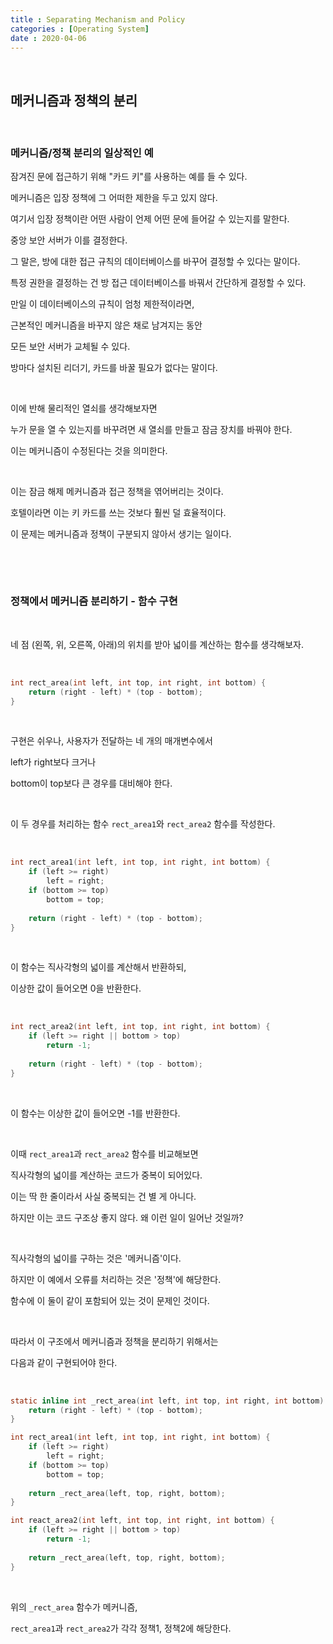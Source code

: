 ```yaml
---
title : Separating Mechanism and Policy
categories : [Operating System]
date : 2020-04-06
---
```


&nbsp;

## 메커니즘과 정책의 분리

&nbsp;

### 메커니즘/정책 분리의 일상적인 예

잠겨진 문에 접근하기 위해 "카드 키"를 사용하는 예를 들 수 있다.

메커니즘은 입장 정책에 그 어떠한 제한을 두고 있지 않다. 

여기서 입장 정책이란 어떤 사람이 언제 어떤 문에 들어갈 수 있는지를 말한다.

중앙 보안 서버가 이를 결정한다. 

그 말은, 방에 대한 접근 규칙의 데이터베이스를 바꾸어 결정할 수 있다는 말이다.

특정 권한을 결정하는 건 방 접근 데이터베이스를 바꿔서 간단하게 결정할 수 있다.

만일 이 데이터베이스의 규칙이 엄청 제한적이라면, 

근본적인 메커니즘을 바꾸지 않은 채로 남겨지는 동안 

모든 보안 서버가 교체될 수 있다.

방마다 설치된 리더기, 카드를 바꿀 필요가 없다는 말이다.

&nbsp;

이에 반해 물리적인 열쇠를 생각해보자면

누가 문을 열 수 있는지를 바꾸려면 새 열쇠를 만들고 잠금 장치를 바꿔야 한다.

이는 메커니즘이 수정된다는 것을 의미한다.

&nbsp;

이는 잠금 해제 메커니즘과 접근 정책을 엮어버리는 것이다.

호텔이라면 이는 키 카드를 쓰는 것보다 훨씬 덜 효율적이다.

이 문제는 메커니즘과 정책이 구분되지 않아서 생기는 일이다.

&nbsp;

&nbsp;

### 정책에서 메커니즘 분리하기 - 함수 구현

&nbsp;

네 점 (왼쪽, 위, 오른쪽, 아래)의 위치를 받아 넓이를 계산하는 함수를 생각해보자.

&nbsp;

```c++
int rect_area(int left, int top, int right, int bottom) {
    return (right - left) * (top - bottom);
}
```

&nbsp;

구현은 쉬우나, 사용자가 전달하는 네 개의 매개변수에서

 left가 right보다 크거나

bottom이 top보다 큰 경우를 대비해야 한다.

&nbsp;

이 두 경우를 처리하는 함수 `rect_area1`와 `rect_area2` 함수를 작성한다.

&nbsp;

```c
int rect_area1(int left, int top, int right, int bottom) {
    if (left >= right)
        left = right;
    if (bottom >= top)
        bottom = top;
    
    return (right - left) * (top - bottom);
}
```

&nbsp;

이 함수는 직사각형의 넓이를 계산해서 반환하되, 

이상한 값이 들어오면 0을 반환한다.

&nbsp;

```c
int rect_area2(int left, int top, int right, int bottom) {
    if (left >= right || bottom > top)
        return -1;
    
    return (right - left) * (top - bottom);
}
```

&nbsp;

이 함수는 이상한 값이 들어오면 -1를 반환한다.

&nbsp;

이때 `rect_area1`과 `rect_area2`  함수를 비교해보면

직사각형의 넓이를 계산하는 코드가 중복이 되어있다.

이는 딱 한 줄이라서 사실 중복되는 건 별 게 아니다.

하지만 이는 코드 구조상 좋지 않다. 왜 이런 일이 일어난 것일까?

&nbsp;

직사각형의 넓이를 구하는 것은 '메커니즘'이다. 

하지만 이 예에서 오류를 처리하는 것은 '정책'에 해당한다.

함수에 이 둘이 같이 포함되어 있는 것이 문제인 것이다.

&nbsp;

따라서 이 구조에서 메커니즘과 정책을 분리하기 위해서는

다음과 같이 구현되어야 한다.

&nbsp;

```c
static inline int _rect_area(int left, int top, int right, int bottom) {
    return (right - left) * (top - bottom);
}

int rect_area1(int left, int top, int right, int bottom) {
    if (left >= right)
        left = right;
    if (bottom >= top)
        bottom = top;
    
    return _rect_area(left, top, right, bottom);
}

int react_area2(int left, int top, int right, int bottom) {
    if (left >= right || bottom > top)
        return -1;
    
    return _rect_area(left, top, right, bottom);
}
```

&nbsp;

위의 `_rect_area`  함수가 메커니즘, 

`rect_area1`과 `rect_area2`가 각각 정책1, 정책2에 해당한다.

